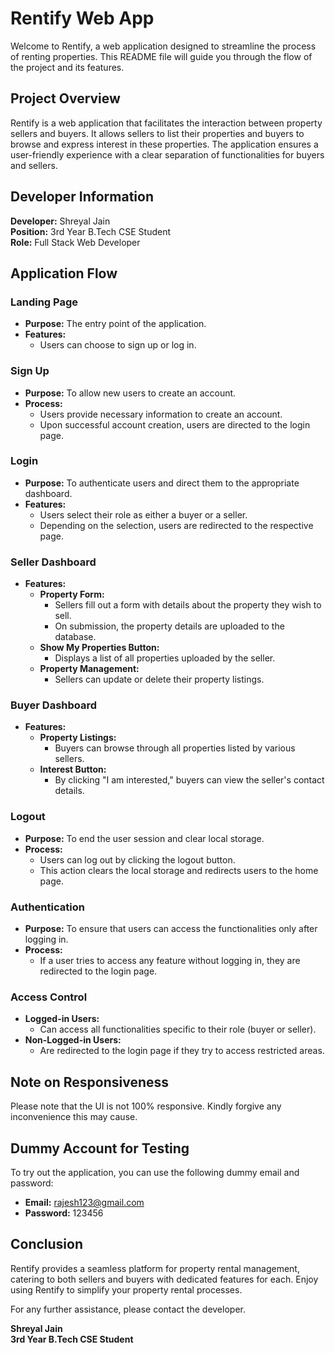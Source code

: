 # Rentify Web App

Welcome to Rentify, a web application designed to streamline the process of renting properties. This README file will guide you through the flow of the project and its features.

## Project Overview

Rentify is a web application that facilitates the interaction between property sellers and buyers. It allows sellers to list their properties and buyers to browse and express interest in these properties. The application ensures a user-friendly experience with a clear separation of functionalities for buyers and sellers.

## Developer Information

**Developer:** Shreyal Jain  
**Position:** 3rd Year B.Tech CSE Student  
**Role:** Full Stack Web Developer

## Application Flow

### Landing Page

- **Purpose:** The entry point of the application.
- **Features:**
  - Users can choose to sign up or log in.

### Sign Up

- **Purpose:** To allow new users to create an account.
- **Process:**
  - Users provide necessary information to create an account.
  - Upon successful account creation, users are directed to the login page.

### Login

- **Purpose:** To authenticate users and direct them to the appropriate dashboard.
- **Features:**
  - Users select their role as either a buyer or a seller.
  - Depending on the selection, users are redirected to the respective page.

### Seller Dashboard

- **Features:**
  - **Property Form:**
    - Sellers fill out a form with details about the property they wish to sell.
    - On submission, the property details are uploaded to the database.
  - **Show My Properties Button:**
    - Displays a list of all properties uploaded by the seller.
  - **Property Management:**
    - Sellers can update or delete their property listings.

### Buyer Dashboard

- **Features:**
  - **Property Listings:**
    - Buyers can browse through all properties listed by various sellers.
  - **Interest Button:**
    - By clicking "I am interested," buyers can view the seller's contact details.

### Logout

- **Purpose:** To end the user session and clear local storage.
- **Process:**
  - Users can log out by clicking the logout button.
  - This action clears the local storage and redirects users to the home page.

### Authentication

- **Purpose:** To ensure that users can access the functionalities only after logging in.
- **Process:**
  - If a user tries to access any feature without logging in, they are redirected to the login page.

### Access Control

- **Logged-in Users:**
  - Can access all functionalities specific to their role (buyer or seller).
- **Non-Logged-in Users:**
  - Are redirected to the login page if they try to access restricted areas.

## Note on Responsiveness

Please note that the UI is not 100% responsive. Kindly forgive any inconvenience this may cause.

## Dummy Account for Testing

To try out the application, you can use the following dummy email and password:

- **Email:** rajesh123@gmail.com
- **Password:** 123456

## Conclusion

Rentify provides a seamless platform for property rental management, catering to both sellers and buyers with dedicated features for each. Enjoy using Rentify to simplify your property rental processes.

For any further assistance, please contact the developer.

**Shreyal Jain**  
**3rd Year B.Tech CSE Student**
